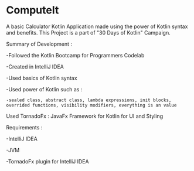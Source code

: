 # ComputeIt
A basic Calculator Kotlin Application made using the power of Kotlin syntax and benefits. This Project is a part of "30 Days of Kotlin" Campaign.

Summary of Development : 

  -Followed the Kotlin Bootcamp for Programmers Codelab
  
  -Created in IntelliJ IDEA
  
  -Used basics of Kotlin syntax
  
  -Used power of Kotlin such as :
  
    -sealed class, abstract class, lambda expressions, init blocks, overrided functions, visibility modifiers, everything is an value
    
Used TornadoFx : JavaFx Framework for Kotlin for UI and Styling

Requirements :

  -IntelliJ IDEA
  
  -JVM
  
  -TornadoFx plugin for IntelliJ IDEA
